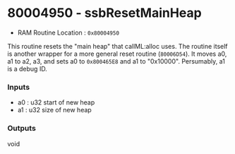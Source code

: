 # 80004950 - ssbResetMainHeap
* RAM Routine Location : `0x80004950`

This routine resets the "main heap" that callML:alloc uses. The routine itself is another wrapper for a more general reset routine (`80006D54`). It moves a0, a1 to a2, a3, and sets a0 to `0x800465E8` and a1 to "0x10000". Persumably, a1 is a debug ID.

### Inputs
* a0 : u32 start of new heap
* a1 : u32 size of new heap

### Outputs
void
